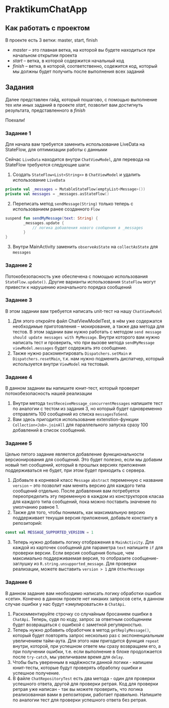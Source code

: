# PraktikumChatApp

## Как работать с проектом

В проекте есть 3 ветки: master, start, finish

- _master_ – это главная ветка, на которой вы будете находиться при начальном открытии проекта
- _start_ – ветка, в которой содержится начальный код
- _finish_ – ветка, в которой, соответственно, содежится код, который мы должны будет получить после выполнения всех
  заданий

## Задания

Далее представлен гайд, который пошагово, с помощью выполнение тех или иных заданий в проекте _start_, позволит вам
достигнуть результата, представленного в _finish_

Поехали!

### Задание 1

Для начала вам требуется заменить использование LiveData на StateFlow, для оптимизации работы с данными

Сейчас `LiveData` находится внутри `ChatViewModel`, для перевода на StateFlow требуются следующие шаги:

1. Создать `StateFlow<List<String>>` в `ChatViewModel` и удалить использование `LiveData`

```kotlin
private val _messages = MutableStateFlow(emptyList<Message>())
private val messages = _messages.asStateFlow()
```

2. Переписать метод `sendMessage(String)` только теперь с использованием ранее созданного `Flow`

```kotlin
suspend fun sendMyMessage(text: String) {
        _messages.update {
            // логика добавления нового сообщения в _messages
        }
}
```

3. Внутри MainActivity заменить `observeAsState` на `collectAsState` для `messages`

### Задание 2

Потокобезопасность уже обеспечена с помощью использования `StateFlow.update()`. Другие варианты использования
`StateFlow` могут привести к нарушению изначального порядка сообщений


### Задание 3

В этом задании вам требуется написать unit-тест на нашу `ChatViewModel`

1. Для этого откройте файл ChatViewModelTest, в нём уже содержатся необходимые приготовления – мокирование,
   а также два метода для тестов. В этом задании вам нужно работать с методом `send message should update messages with MyMessage`.
   Внутри которого вам нужно написать тест и проверить, что при вызове метода `sendMyMessage` `viewModel.messages`
   будет содержать это сообщение.
2. Также нужно раскоментировать `Dispatchers.setMain` и `Dispatchers.resetMain`, т.к. нам нужно подменить диспатчер,
   который используется внутри `ViewModel` на тестовый.

### Задание 4

В данном задании вы напишите юнит-тест, который проверит потокобезопасность нашей реализации

1. Внутри метода `testReceiveMessage_concurrentMessages` напишите тест по аналогии с тестом из задания 3, но который
   будет одновременно отправлять 100 сообщений из списка `messagesToSend`.
2. Вам здесь пригодится использование extenstion-функции `Collection<Job>.joinAll` для параллельного запуска сразу
   100 добавлений в список сообщений.


### Задание 5

Целью пятого задание является добавление функциональности версионирования для сообщений. Это будет полезно, если
мы добавим новый тип сообщений, который в прошлых версиях приложения поддерживаться не будет, при этом будет приходить
с сервера.

1. Добавьте в корневой класс `Message` `abstract` переменную c название `version` – это позволит нам менять версию
   для каждого типа сообщений отдельно. После добавления вам потребуется переопределить эту переменную в каждом из конструкторов
   класаа для каждого типа сообщений, пока можно поставить значение по умолчанию равное 1.
2. Также для того, чтобы понимать, как максимальную версию поддерживает текущая версия приложения, добавьте константу
   в репозиторий:
```Kotlin
const val MESSAGE_SUPPORTED_VERSION = 1
```
3. Теперь нужно добавить логику отображения в `MainActivity`. Для каждой из карточек сообщений для параметра `text`
   напишите `if` для проверки версии. Если версия сообщения больше, чем максимально поддерживаемая версия, то отобразите
   сообщение-заглушку из `R.string.unsupported_message`. Для проверки реализации, можете выставить `version > 1` для
   `OtherMessage`


### Задание 6

В данном задание вам необходимо написать логику обработки ошибок «сети». Конечно в данном проекте нет никаких запросов
сети, в данном случае ошибки у нас будут «эмулироваться»  в `ChatApi`.

1. Раскомментируйте строчку со случайным бросанием ошибки в `ChatApi`. Теперь, судя по коду, запрос за ответным сообщением
   будет возвращаться с ошибкой с заметной регулярностью.
2. Теперь нужно добавить обработчик в метод `getReplyMessage()`, который будет повторять запрос несколько раз с экспоненциальным увеличением
   тайм-аута. Для этого нам пригодится функция `repeat` внутри, которой, при успешном ответе мы сразу возвращаем его, а
   при получении ошибки, т.е. если выполнение в блоке продолжается после `try-catch`, мы увеличиваем время для `delay`.
3. Чтобы быть уверенным в надёжности данной логики - напишем юнит-тесты, которые будут проверять обработку ошибки и успешное получение.
4. В файле `ChatRepositoryTest` есть два метода - один для проверки успешного ответа, другой для проверки ретрая. Код для
   проверки ретрая уже написан - так вы можете проверить, что логика реализованная вами в репозитории, работает правильно.
   Напишите по аналогии тест для проверки успешного ответа без ретрая.





